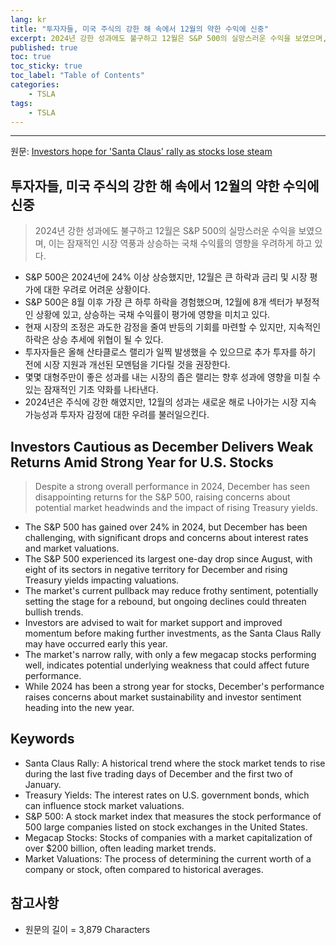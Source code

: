 ```yaml
---
lang: kr
title: "투자자들, 미국 주식의 강한 해 속에서 12월의 약한 수익에 신중"
excerpt: 2024년 강한 성과에도 불구하고 12월은 S&P 500의 실망스러운 수익을 보였으며, 이는 잠재적인 시장 역풍과 상승하는 국채 수익률의 영향을 우려하게 하고 있다.
published: true
toc: true
toc_sticky: true
toc_label: "Table of Contents"
categories:
    - TSLA
tags:
    - TSLA
---
```


---

  원문: [Investors hope for 'Santa Claus' rally as stocks lose steam](https://www.investing.com/news/economy-news/investors-hope-for-santa-claus-rally-as-stocks-lose-steam-3786055)

## 투자자들, 미국 주식의 강한 해 속에서 12월의 약한 수익에 신중

> 2024년 강한 성과에도 불구하고 12월은 S&P 500의 실망스러운 수익을 보였으며, 이는 잠재적인 시장 역풍과 상승하는 국채 수익률의 영향을 우려하게 하고 있다.


- S&P 500은 2024년에 24% 이상 상승했지만, 12월은 큰 하락과 금리 및 시장 평가에 대한 우려로 어려운 상황이다.
- S&P 500은 8월 이후 가장 큰 하루 하락을 경험했으며, 12월에 8개 섹터가 부정적인 상황에 있고, 상승하는 국채 수익률이 평가에 영향을 미치고 있다.
- 현재 시장의 조정은 과도한 감정을 줄여 반등의 기회를 마련할 수 있지만, 지속적인 하락은 상승 추세에 위협이 될 수 있다.
- 투자자들은 올해 산타클로스 랠리가 일찍 발생했을 수 있으므로 추가 투자를 하기 전에 시장 지원과 개선된 모멘텀을 기다릴 것을 권장한다.
- 몇몇 대형주만이 좋은 성과를 내는 시장의 좁은 랠리는 향후 성과에 영향을 미칠 수 있는 잠재적인 기초 약화를 나타낸다.
- 2024년은 주식에 강한 해였지만, 12월의 성과는 새로운 해로 나아가는 시장 지속 가능성과 투자자 감정에 대한 우려를 불러일으킨다.

## Investors Cautious as December Delivers Weak Returns Amid Strong Year for U.S. Stocks

> Despite a strong overall performance in 2024, December has seen disappointing returns for the S&P 500, raising concerns about potential market headwinds and the impact of rising Treasury yields.


- The S&P 500 has gained over 24% in 2024, but December has been challenging, with significant drops and concerns about interest rates and market valuations.
- The S&P 500 experienced its largest one-day drop since August, with eight of its sectors in negative territory for December and rising Treasury yields impacting valuations.
- The market's current pullback may reduce frothy sentiment, potentially setting the stage for a rebound, but ongoing declines could threaten bullish trends.
- Investors are advised to wait for market support and improved momentum before making further investments, as the Santa Claus Rally may have occurred early this year.
- The market's narrow rally, with only a few megacap stocks performing well, indicates potential underlying weakness that could affect future performance.
- While 2024 has been a strong year for stocks, December's performance raises concerns about market sustainability and investor sentiment heading into the new year.

## Keywords

- Santa Claus Rally: A historical trend where the stock market tends to rise during the last five trading days of December and the first two of January.
- Treasury Yields: The interest rates on U.S. government bonds, which can influence stock market valuations.
- S&P 500: A stock market index that measures the stock performance of 500 large companies listed on stock exchanges in the United States.
- Megacap Stocks: Stocks of companies with a market capitalization of over $200 billion, often leading market trends.
- Market Valuations: The process of determining the current worth of a company or stock, often compared to historical averages.

## 참고사항

- 원문의 길이 = 3,879 Characters

